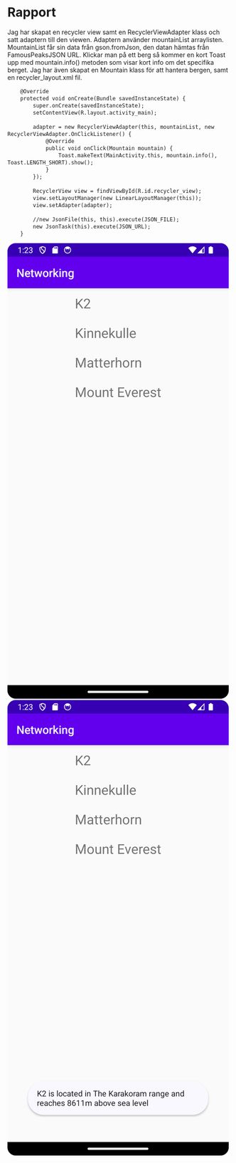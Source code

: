 
# Rapport

Jag har skapat en recycler view samt en RecyclerViewAdapter klass och satt adaptern till den viewen.
Adaptern använder mountainList arraylisten. MountainList får sin data från gson.fromJson, den datan hämtas från FamousPeaksJSON URL.
Klickar man på ett berg så kommer en kort Toast upp med mountain.info() metoden som visar kort info om det specifika berget.
Jag har även skapat en Mountain klass för att hantera bergen, samt en recycler_layout.xml fil.

```
    @Override
    protected void onCreate(Bundle savedInstanceState) {
        super.onCreate(savedInstanceState);
        setContentView(R.layout.activity_main);

        adapter = new RecyclerViewAdapter(this, mountainList, new RecyclerViewAdapter.OnClickListener() {
            @Override
            public void onClick(Mountain mountain) {
                Toast.makeText(MainActivity.this, mountain.info(), Toast.LENGTH_SHORT).show();
            }
        });

        RecyclerView view = findViewById(R.id.recycler_view);
        view.setLayoutManager(new LinearLayoutManager(this));
        view.setAdapter(adapter);

        //new JsonFile(this, this).execute(JSON_FILE);
        new JsonTask(this).execute(JSON_URL);
    }
```

![](Screenshot_20240423_152334.png)
![](Screenshot_20240423_152345.png)